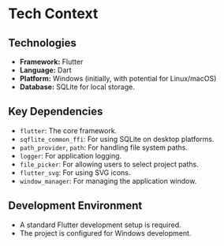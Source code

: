 # Tech Context

## Technologies

- **Framework:** Flutter
- **Language:** Dart
- **Platform:** Windows (initially, with potential for Linux/macOS)
- **Database:** SQLite for local storage.

## Key Dependencies

- `flutter`: The core framework.
- `sqflite_common_ffi`: For using SQLite on desktop platforms.
- `path_provider`, `path`: For handling file system paths.
- `logger`: For application logging.
- `file_picker`: For allowing users to select project paths.
- `flutter_svg`: For using SVG icons.
- `window_manager`: For managing the application window.

## Development Environment

- A standard Flutter development setup is required.
- The project is configured for Windows development.
